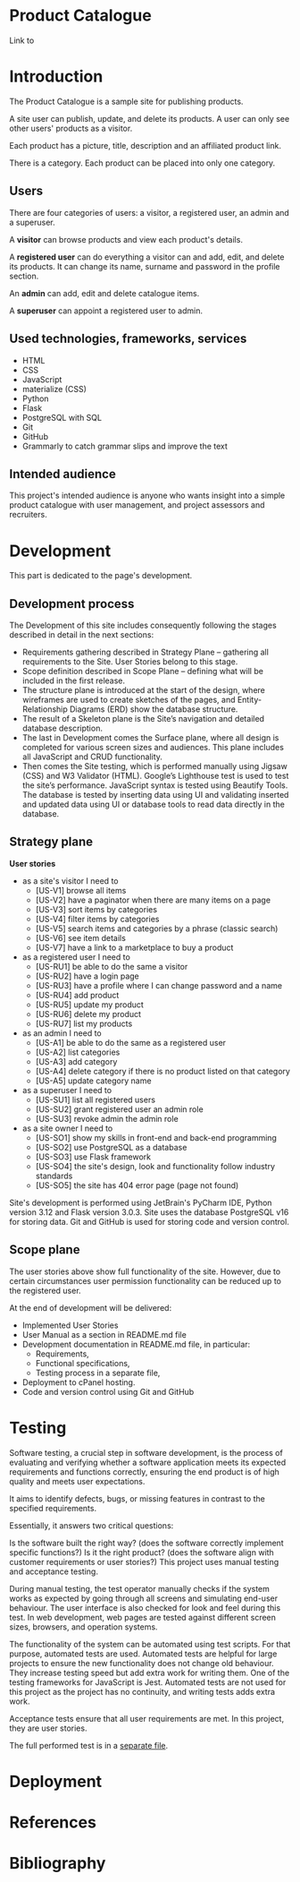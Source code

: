 Product Catalogue
=================

Link to 

# Introduction

The Product Catalogue is a sample site for publishing products.

A site user can publish, update, and delete its products. A user can only see other users' products as a visitor.

Each product has a picture, title, description and an affiliated product link.

There is a category. Each product can be placed into only one category.

## Users

There are four categories of users: a visitor, a registered user, an admin and a superuser.

A **visitor** can browse products and view each product's details.

A **registered user** can do everything a visitor can and add, edit, and delete its products. It can change its name, surname and password in the profile section.

An **admin** can add, edit and delete catalogue items.

A **superuser** can appoint a registered user to admin.

## Used technologies, frameworks, services

- HTML
- CSS
- JavaScript
- materialize (CSS)
- Python
- Flask
- PostgreSQL with SQL
- Git
- GitHub
- Grammarly to catch grammar slips and improve the text

## Intended audience

This project's intended audience is anyone who wants insight into a simple product catalogue with user management,
and project assessors and recruiters.

# Development
This part is dedicated to the page's development.
## Development process
The Development of this site includes consequently following the stages described in detail in the next sections:
* Requirements gathering described in Strategy Plane – gathering all requirements to the Site. User Stories belong to this stage. 
* Scope definition described in Scope Plane – defining what will be included in the first release.
* The structure plane is introduced at the start of the design, where wireframes are used to create sketches of the pages, and Entity-Relationship Diagrams (ERD) show the database structure.
* The result of a Skeleton plane is the Site’s navigation and detailed database description.
* The last in Development comes the Surface plane, where all design is completed for various screen sizes and audiences. This plane includes all JavaScript and CRUD functionality.
* Then comes the Site testing, which is performed manually using Jigsaw (CSS) and W3 Validator (HTML). Google’s Lighthouse test is used to test the site’s performance. JavaScript syntax is tested using Beautify Tools. The database is tested by inserting data using UI and validating inserted and updated data using UI or database tools to read data directly in the database.

## Strategy plane
**User stories**
* as a site's visitor I need to
  * [US-V1] browse all items
  * [US-V2] have a paginator when there are many items on a page
  * [US-V3] sort items by categories
  * [US-V4] filter items by categories
  * [US-V5] search items and categories by a phrase (classic search)
  * [US-V6] see item details
  * [US-V7] have a link to a marketplace to buy a product
* as a registered user I need to
  * [US-RU1] be able to do the same a visitor
  * [US-RU2] have a login page
  * [US-RU3] have a profile where I can change password and a name
  * [US-RU4] add product
  * [US-RU5] update my product
  * [US-RU6] delete my product
  * [US-RU7] list my products
* as an admin I need to
  * [US-A1] be able to do the same as a registered user
  * [US-A2] list categories
  * [US-A3] add category
  * [US-A4] delete category if there is no product listed on that category
  * [US-A5] update category name
* as a superuser I need to
  * [US-SU1] list all registered users
  * [US-SU2] grant registered user an admin role
  * [US-SU3] revoke admin the admin role
* as a site owner I need to 
  * [US-SO1] show my skills in front-end and back-end programming
  * [US-SO2] use PostgreSQL as a database
  * [US-SO3] use Flask framework
  * [US-SO4] the site's design, look and functionality follow industry standards
  * [US-SO5] the site has 404 error page (page not found)

Site's development is performed using JetBrain's PyCharm IDE, Python version 3.12 and Flask version 3.0.3.
Site uses the database PostgreSQL v16 for storing data.
Git and GitHub is used for storing code and version control.

## Scope plane
The user stories above show full functionality of the site. However, due to certain circumstances user permission 
functionality can be reduced up to the registered user. 

At the end of development will be delivered:
* Implemented User Stories
* User Manual as a section in README.md file
* Development documentation in README.md file, in particular:
  * Requirements,
  * Functional specifications,
  * Testing process in a separate file,
* Deployment to cPanel hosting.
* Code and version control using Git and GitHub

# Testing
Software testing, a crucial step in software development, is the process of evaluating and verifying whether a software application meets its expected requirements and functions correctly, ensuring the end product is of high quality and meets user expectations.

It aims to identify defects, bugs, or missing features in contrast to the specified requirements.

Essentially, it answers two critical questions:

Is the software built the right way? (does the software correctly implement specific functions?)
Is it the right product? (does the software align with customer requirements or user stories?)
This project uses manual testing and acceptance testing.

During manual testing, the test operator manually checks if the system works as expected by going through all screens and simulating end-user behaviour. The user interface is also checked for look and feel during this test. In web development, web pages are tested against different screen sizes, browsers, and operation systems.

The functionality of the system can be automated using test scripts. For that purpose, automated tests are used. Automated tests are helpful for large projects to ensure the new functionality does not change old behaviour. They increase testing speed but add extra work for writing them. One of the testing frameworks for JavaScript is Jest. Automated tests are not used for this project as the project has no continuity, and writing tests adds extra work.

Acceptance tests ensure that all user requirements are met. In this project, they are user stories.

The full performed test is in a [separate file](TESTING.md).

# Deployment

# References

# Bibliography


